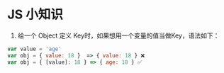 # JS 小知识

1. 给一个 Object 定义 Key时，如果想用一个变量的值当做Key，语法如下：
```js
var value = 'age'
var obj = { value: 18 }  => { value: 18 } ❌
var obj = { [value]: 18 } => { age: 18 } ✅
```
